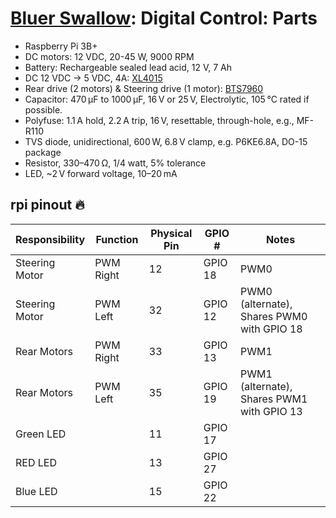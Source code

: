 # [Bluer Swallow](./bluer-swallow.md): Digital Control: Parts

- Raspberry Pi 3B+
- DC motors: 12 VDC, 20-45 W, 9000 RPM
- Battery: Rechargeable sealed lead acid, 12 V, 7 Ah
- DC 12 VDC -> 5 VDC, 4A: [XL4015](https://www.handsontec.com/dataspecs/module/XL4015-5A-PS.pdf)
- Rear drive (2 motors) & Steering drive (1 motor): [BTS7960](https://www.handsontec.com/dataspecs/module/BTS7960%20Motor%20Driver.pdf)
- Capacitor: 470 μF to 1000 μF, 16 V or 25 V, Electrolytic, 105 °C rated if possible.
- Polyfuse: 1.1 A hold, 2.2 A trip, 16 V, resettable, through-hole, e.g., MF-R110
- TVS diode, unidirectional, 600 W, 6.8 V clamp, e.g. P6KE6.8A, DO-15 package
- Resistor, 330–470 Ω, 1/4 watt, 5% tolerance
- LED, ~2 V forward voltage, 10–20 mA

## rpi pinout 🔥

| Responsibility | Function  | Physical Pin | GPIO #  | Notes                                      |
| -------------- | --------- | ------------ | ------- | ------------------------------------------ |
| Steering Motor | PWM Right | 12           | GPIO 18 | PWM0                                       |
| Steering Motor | PWM Left  | 32           | GPIO 12 | PWM0 (alternate), Shares PWM0 with GPIO 18 |
| Rear Motors    | PWM Right | 33           | GPIO 13 | PWM1                                       |
| Rear Motors    | PWM Left  | 35           | GPIO 19 | PWM1 (alternate), Shares PWM1 with GPIO 13 |
| Green LED      |           | 11           | GPIO 17 |                                            |
| RED LED        |           | 13           | GPIO 27 |                                            |
| Blue LED       |           | 15           | GPIO 22 |                                            |
